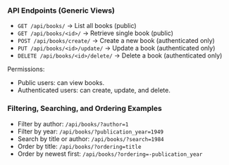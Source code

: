 ### API Endpoints (Generic Views)

- `GET /api/books/` → List all books (public)
- `GET /api/books/<id>/` → Retrieve single book (public)
- `POST /api/books/create/` → Create a new book (authenticated only)
- `PUT /api/books/<id>/update/` → Update a book (authenticated only)
- `DELETE /api/books/<id>/delete/` → Delete a book (authenticated only)

Permissions:
- Public users: can view books.
- Authenticated users: can create, update, and delete.

### Filtering, Searching, and Ordering Examples

- Filter by author: `/api/books/?author=1`
- Filter by year: `/api/books/?publication_year=1949`
- Search by title or author: `/api/books/?search=1984`
- Order by title: `/api/books/?ordering=title`
- Order by newest first: `/api/books/?ordering=-publication_year`